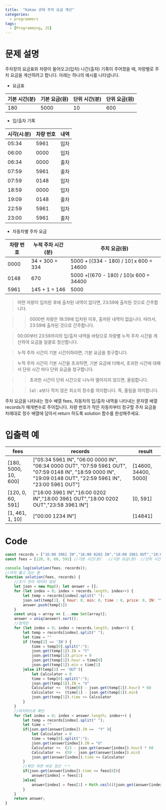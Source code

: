 ```yaml
---
title:  "Kakao 코테 주차 요금 계산"
categories:
  - programmers
tags:
  - [Programming, JS]
---
```

# 문제 설명

주차장의 요금표와 차량이 들어오고(입차) 나간(출차) 기록이 주어졌을 때, 차량별로 주차 요금을 계산하려고 합니다. 아래는 하나의 예시를 나타냅니다.
* 요금표 

|기본 시간(분)|기본 요금(원)|단위 시간(분)| 단위 요금(원)|
|------------|------------|------------|-------------|
|180|5000|10|600|

* 입/출자 기록

|시각(시:분)|차량 번호|내역|
|----------|--------|----|
|05:34	|5961	|입차|
|06:00	|0000	|입차|
|06:34	|0000	|출차|
|07:59	|5961	|출차|
|07:59	|0148	|입차|
|18:59	|0000	|입차|
|19:09	|0148	|출차|
|22:59	|5961	|입차|
|23:00	|5961	|출차|

* 자동차별 주차 요금

|차량 번호|누적 주차 시간(분)|주치 요금(원)|
|--------|-----------------|------------|
|0000	|34 + 300 = 334	|5000 + ⌈(334 - 180) / 10⌉ x 600 = 14600|
|0148	|670	|5000 +⌈(670 - 180) / 10⌉x 600 = 34400|
|5961	|145 + 1 = 146	|5000|

>어떤 차량이 입차된 후에 출차된 내역이 없다면, 23:59에 출차된 것으로 간주합니다.

>> 0000번 차량은 18:59에 입차된 이후, 출차된 내역이 없습니다. 따라서, 23:59에 출차된 것으로 간주합니다.

> 00:00부터 23:59까지의 입/출차 내역을 바탕으로 차량별 누적 주차 시간을 계산하여 요금을 일괄로 정산합니다.

> 누적 주차 시간이 기본 시간이하라면, 기본 요금을 청구합니다.

> 누적 주차 시간이 기본 시간을 초과하면, 기본 요금에 더해서, 초과한 시간에 대해서 단위 시간 마다 단위 요금을 청구합니다.

>> 초과한 시간이 단위 시간으로 나누어 떨어지지 않으면, 올림합니다.

>> ⌈a⌉ : a보다 작지 않은 최소의 정수를 의미합니다. 즉, 올림을 의미합니다.

 주차 요금을 나타내는 정수 배열 fees, 자동차의 입/출차 내역을 나타내는 문자열 배열 records가 매개변수로 주어집니다.
차량 번호가 작은 자동차부터 청구할 주차 요금을 차례대로 정수 배열에 담아서 return 하도록 solution 함수를 완성해주세요.

# 입출력 예

|fees|records|result|
|-----|------|-----|
|[180, 5000, 10, 600]|["05:34 5961 IN", "06:00 0000 IN", "06:34 0000 OUT", "07:59 5961 OUT", "07:59 0148 IN", "18:59 0000 IN", "19:09 0148 OUT", "22:59 5961 IN", "23:00 5961 OUT"]|[14600, 34400, 5000]|
|[120, 0, 60, 591]|["16:00 3961 IN","16:00 0202 IN","18:00 3961 OUT","18:00 0202 OUT","23:58 3961 IN"]|[0, 591]|
|[1, 461, 1, 10]|["00:00 1234 IN"]|[14841]|

# Code

```js
const records = ["16:00 3961 IN","16:00 0202 IN","18:00 3961 OUT","18:00 0202 OUT","23:58 3961 IN"]
const fees = [120, 0, 60, 591] //기본 시간(분)	//기본 요금(원)	//단위 시간(분)	//단위 요금(원)

console.log(solution(fees, records));
//아직 풀고 있는 중
function solution(fees, records) {
    //초기 관리 데이터 생성
    let json = new Map(); let answer = []; 
    for (let index = 0; index < records.length; index++) {
        let temp = records[index].split(" ");
        json.set(temp[1], { hour: 0, min: 0, time : 0, price: 0, IN: "Y" })
        answer.push(temp[1])
    }
    const uniq = array => [...new Set(array)];
    answer = uniq(answer).sort();
    //정적인 
    for (let index = 0; index < records.length; index++) {
        let temp = records[index].split(" ");
        let time = ""
        if (temp[2] == 'IN') {
            time = temp[0].split(":");
            json.get(temp[1]).IN = "Y"
            json.get(temp[1]).price = 0
            json.get(temp[1]).hour = time[0]
            json.get(temp[1]).min = time[1]
        }else if(temp[2] == 'OUT'){
            let Calculator = 0
            time = temp[0].split(":");
            json.get(temp[1]).IN = "U"   
            Calculator +=  (time[0] - json.get(temp[1]).hour) * 60
            Calculator +=  (time[1] - json.get(temp[1]).min)
            json.get(temp[1]).time += Calculator
        }
    }
    //마지막으로 확인
    for (let index = 0; index < answer.length; index++) {
        let temp = records[index].split(" ");
        let time = ""
        if(json.get(answer[index]).IN ==  "Y" ){
            let Calculator = 0
            time = temp[0].split(":");
            json.get(answer[index]).IN = "U"   
            Calculator +=  (23 - json.get(answer[index]).hour) * 60
            Calculator +=  (59 - json.get(answer[index]).min)
            json.get(answer[index]).time += Calculator
        }
        //확인 하면 바로 정산 ㄱㄱ
        if(json.get(answer[index]).time <= fees[0]){
            answer[index] = fees[1]
        }else{
            answer[index] = fees[1] + Math.ceil(((json.get(answer[index]).time - fees[0]) / fees[2]))*fees[3]
        }
    }
    return answer;
}
```